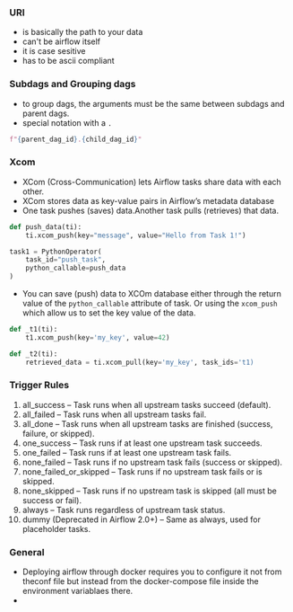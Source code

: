 ### URI

- is basically the path to your data
- can't be airflow itself
- it is case sesitive
- has to be ascii compliant

### Subdags and Grouping dags

- to group dags, the arguments must be the same between subdags and parent dags.
- special notation with a `.`

```python
f"{parent_dag_id}.{child_dag_id}"
```

### Xcom

- XCom (Cross-Communication) lets Airflow tasks share data with each other.
- XCom stores data as key-value pairs in Airflow’s metadata database
- One task pushes (saves) data.Another task pulls (retrieves) that data.

```Python
def push_data(ti):
    ti.xcom_push(key="message", value="Hello from Task 1!")

task1 = PythonOperator(
    task_id="push_task",
    python_callable=push_data
)
```

- You can save (push) data to XCOm database either through the return value of the `python_callable` attribute of task. Or using the `xcom_push` which allow us to set the key value of the data.

```Python
def _t1(ti):
    t1.xcom_push(key='my_key', value=42)

def _t2(ti):
    retrieved_data = ti.xcom_pull(key='my_key', task_ids='t1)
```

### Trigger Rules

1. all_success – Task runs when all upstream tasks succeed (default).
2. all_failed – Task runs when all upstream tasks fail.
3. all_done – Task runs when all upstream tasks are finished (success, failure, or skipped).
4. one_success – Task runs if at least one upstream task succeeds.
5. one_failed – Task runs if at least one upstream task fails.
6. none_failed – Task runs if no upstream task fails (success or skipped).
7. none_failed_or_skipped – Task runs if no upstream task fails or is skipped.
8. none_skipped – Task runs if no upstream task is skipped (all must be success or fail).
9. always – Task runs regardless of upstream task status.
10. dummy (Deprecated in Airflow 2.0+) – Same as always, used for placeholder tasks.

### General

- Deploying airflow through docker requires you to configure it not from theconf file but instead from the docker-compose file inside the environment variablaes there.
-
